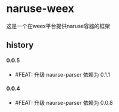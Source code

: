 # naruse-weex

这是一个在weex平台提供naruse容器的框架


## history
#### 0.0.5
+ #FEAT: 升级 naurse-parser 依赖为 0.1.1
#### 0.0.4
+ #FEAT: 升级 naurse-parser 依赖为 0.0.8 